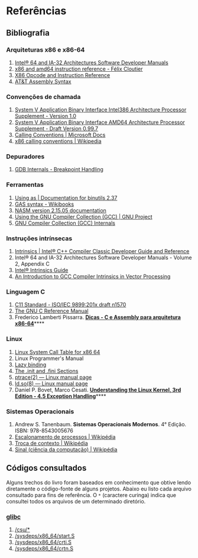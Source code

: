 # Referências

## Bibliografia

### Arquiteturas x86 e x86-64

1. [Intel® 64 and IA-32 Architectures Software Developer Manuals](https://software.intel.com/content/www/us/en/develop/articles/intel-sdm.html)
2. [x86 and amd64 instruction reference - Félix Cloutier](https://www.felixcloutier.com/x86/)
3. [X86 Opcode and Instruction Reference](http://ref.x86asm.net/)
4. [AT&T Assembly Syntax](https://csiflabs.cs.ucdavis.edu/~ssdavis/50/att-syntax.htm)

### Convenções de chamada

1. [System V Application Binary Interface Intel386 Architecture Processor Supplement - Version 1.0](https://www.uclibc.org/docs/psABI-i386.pdf)
2. [System V Application Binary Interface AMD64 Architecture Processor Supplement - Draft Version 0.99.7](https://www.uclibc.org/docs/psABI-x86_64.pdf)
3. [Calling Conventions \| Microsoft Docs](https://docs.microsoft.com/en-us/cpp/cpp/calling-conventions)
4. [x86 calling conventions \| Wikipedia](https://en.wikipedia.org/wiki/X86_calling_conventions)

### Depuradores

1. [GDB Internals - Breakpoint Handling](https://sourceware.org/gdb/wiki/Internals/Breakpoint%20Handling)

### Ferramentas

1. [Using as \| Documentation for binutils 2.37](https://sourceware.org/binutils/docs/as/)
2. [GAS syntax - Wikibooks](https://en.wikibooks.org/wiki/X86_Assembly/GAS_Syntax)
3. [NASM version 2.15.05 documentation](https://www.nasm.us/xdoc/2.15.05/html/nasmdoc0.html)
4. [Using the GNU Compiler Collection \(GCC\) \| GNU Project](https://gcc.gnu.org/onlinedocs/gcc/)
5. [GNU Compiler Collection \(GCC\) Internals](https://gcc.gnu.org/onlinedocs/gccint/)

### Instruções intrínsecas

1. [Intrinsics \| Intel® C++ Compiler Classic Developer Guide and Reference](https://software.intel.com/content/www/us/en/develop/documentation/cpp-compiler-developer-guide-and-reference/top/compiler-reference/intrinsics.html)
2. Intel® 64 and IA-32 Architectures Software Developer Manuals - Volume 2, Appendix C
3. [Intel® Intrinsics Guide](https://software.intel.com/sites/landingpage/IntrinsicsGuide/)
4. [An Introduction to GCC Compiler Intrinsics in Vector Processing](https://www.linuxjournal.com/content/introduction-gcc-compiler-intrinsics-vector-processing)

### Linguagem C

1. [C11 Standard - ISO/IEC 9899:201x draft n1570](http://www.open-std.org/jtc1/sc22/WG14/www/docs/n1570.pdf)
2. [The GNU C Reference Manual](https://www.gnu.org/software/gnu-c-manual/gnu-c-manual.html)
3. Frederico Lamberti Pissarra. [**Dicas - C e Assembly para arquitetura x86-64**](https://www.mentebinaria.com.br/files/file/31-dicas-c-e-assembly-para-arquitetura-x86-64/)\*\*\*\*

### Linux

1. [Linux System Call Table for x86 64](https://blog.rchapman.org/posts/Linux_System_Call_Table_for_x86_64/)
2. Linux Programmer's Manual
3. [Lazy binding](http://www.qnx.com/developers/docs/qnxcar2/topic/com.qnx.doc.neutrino.prog/topic/devel_Lazy_binding.html)
4. [The .init and .fini Sections](https://beefchunk.com/documentation/sys-programming/binary_formats/elf/elf_from_the_programmers_perspective/node3.html)
5. [ptrace\(2\) — Linux manual page](https://man7.org/linux/man-pages/man2/ptrace.2.html)
6. [ld.so\(8\) — Linux manual page](https://man7.org/linux/man-pages/man8/ld.so.8.html)
7. Daniel P. Bovet, Marco Cesati. [**Understanding the Linux Kernel, 3rd Edition - 4.5 Exception Handling**](https://www.oreilly.com/library/view/understanding-the-linux/0596005652/ch04s05.html)\*\*\*\*

### Sistemas Operacionais

1. Andrew S. Tanenbaum. **Sistemas Operacionais Modernos**. 4° Edição. ISBN: 978-8543005676
2. [Escalonamento de processos \| Wikipédia](https://pt.wikipedia.org/wiki/Escalonamento_de_processos)
3. [Troca de contexto \| Wikipédia](https://pt.wikipedia.org/wiki/Troca_de_contexto)
4. [Sinal \(ciência da computação\) \| Wikipédia](https://pt.wikipedia.org/wiki/Sinal_%28ci%C3%AAncia_da_computa%C3%A7%C3%A3o%29)

## Códigos consultados

Alguns trechos do livro foram baseados em conhecimento que obtive lendo diretamente o código-fonte de alguns projetos. Abaixo eu listo cada arquivo consultado para fins de referência. O `*` \(caractere curinga\) indica que consultei todos os arquivos de um determinado diretório.

### [glibc](https://sourceware.org/git/?p=glibc.git)

1. [/csu/\*](https://sourceware.org/git/?p=glibc.git;a=tree;f=csu;hb=refs/heads/master)
2. [/sysdeps/x86\_64/start.S](https://sourceware.org/git/?p=glibc.git;a=blob;f=sysdeps/x86_64/start.S;hb=refs/heads/master)
3. [/sysdeps/x86\_64/crti.S](https://sourceware.org/git/?p=glibc.git;a=blob;f=sysdeps/x86_64/crti.S;hb=refs/heads/master)
4. [/sysdeps/x86\_64/crtn.S](https://sourceware.org/git/?p=glibc.git;a=blob;f=sysdeps/x86_64/crtn.S;hb=refs/heads/master)

